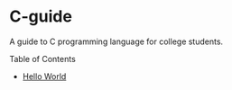 ﻿# C-guide
A guide to C programming language for college students.

Table of Contents
- [Hello World](01-Hello-World.md)